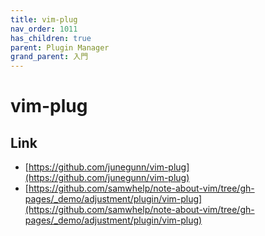 ```yaml
---
title: vim-plug
nav_order: 1011
has_children: true
parent: Plugin Manager
grand_parent: 入門
---
```



# vim-plug

## Link

* [https://github.com/junegunn/vim-plug](https://github.com/junegunn/vim-plug)
* [https://github.com/samwhelp/note-about-vim/tree/gh-pages/_demo/adjustment/plugin/vim-plug](https://github.com/samwhelp/note-about-vim/tree/gh-pages/_demo/adjustment/plugin/vim-plug)
